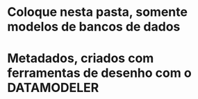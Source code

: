 # Coloque nesta pasta, somente modelos de bancos de dados
# Metadados, criados com ferramentas de desenho com o DATAMODELER
